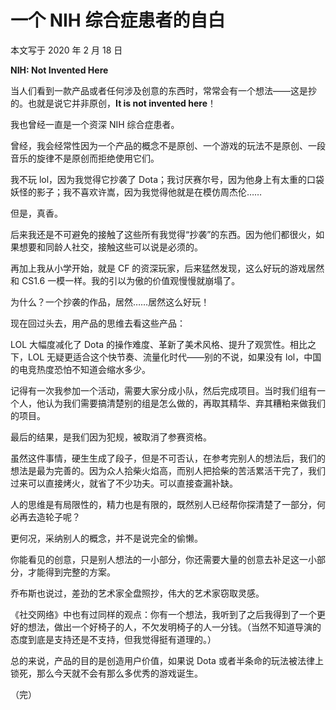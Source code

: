 # 一个 NIH 综合症患者的自白

本文写于 2020 年 2 月 18 日

**NIH: Not Invented Here**

当人们看到一款产品或者任何涉及创意的东西时，常常会有一个想法——这是抄的。也就是说它并非原创，**It is not invented here**！

我也曾经一直是一个资深 NIH 综合症患者。

曾经，我会经常性因为一个产品的概念不是原创、一个游戏的玩法不是原创、一段音乐的旋律不是原创而拒绝使用它们。

我不玩 lol，因为我觉得它抄袭了 Dota；我讨厌赛尔号，因为他身上有太重的口袋妖怪的影子；我不喜欢许嵩，因为我觉得他就是在模仿周杰伦……

但是，真香。

后来我还是不可避免的接触了这些所有我觉得“抄袭”的东西。因为他们都很火，如果想要和同龄人社交，接触这些可以说是必须的。

再加上我从小学开始，就是 CF 的资深玩家，后来猛然发现，这么好玩的游戏居然和 CS1.6 一模一样。我的引以为傲的价值观慢慢就崩塌了。

为什么？一个抄袭的作品，居然……居然这么好玩！

现在回过头去，用产品的思维去看这些产品：

LOL 大幅度减化了 Dota 的操作难度、革新了美术风格、提升了观赏性。相比之下，LOL 无疑更适合这个快节奏、流量化时代——别的不说，如果没有 lol，中国的电竞热度恐怕不知道会缩水多少。

记得有一次我参加一个活动，需要大家分成小队，然后完成项目。当时我们组有一个人，他认为我们需要搞清楚别的组是怎么做的，再取其精华、弃其糟粕来做我们的项目。

最后的结果，是我们因为犯规，被取消了参赛资格。

虽然这件事情，硬生生成了段子，但是不可否认，在参考完别人的想法后，我们的想法是最为完善的。因为众人拾柴火焰高，而别人把拾柴的苦活累活干完了，我们过来可以直接烤火，就省了不少功夫。可以直接查漏补缺。

人的思维是有局限性的，精力也是有限的，既然别人已经帮你探清楚了一部分，何必再去造轮子呢？

更何况，采纳别人的概念，并不是说完全的偷懒。

你能看见的创意，只是别人想法的一小部分，你还需要大量的创意去补足这一小部分，才能得到完整的方案。

乔布斯也说过，差劲的艺术家全盘照抄，伟大的艺术家窃取灵感。

《社交网络》中也有过同样的观点：你有一个想法，我听到了之后我得到了一个更好的想法，做出一个好椅子的人，不欠发明椅子的人一分钱。（当然不知道导演的态度到底是支持还是不支持，但我觉得挺有道理的。）

总的来说，产品的目的是创造用户价值，如果说 Dota 或者半条命的玩法被法律上锁死，那么今天就不会有那么多优秀的游戏诞生。

（完）
